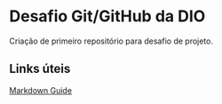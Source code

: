 # Desafio Git/GitHub da DIO
Criação de primeiro repositório para desafio de projeto.

## Links úteis

[Markdown Guide](https://www.markdownguide.org/basic-syntax/)
